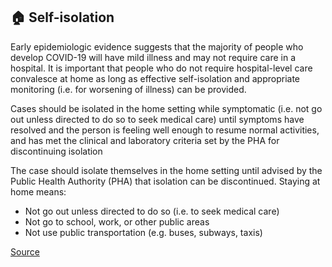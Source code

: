 ## 🏠 Self-isolation

Early epidemiologic evidence suggests that the majority of people who develop COVID-19 will have mild illness and may not require care in a hospital. It is important that people who do not require hospital-level care convalesce at home as long as effective self-isolation and appropriate monitoring (i.e. for worsening of illness) can be provided.

Cases should be isolated in the home setting while symptomatic (i.e. not go out unless directed to do so to seek medical care) until symptoms have resolved and the person is feeling well enough to resume normal activities, and has met the clinical and laboratory criteria set by the PHA for discontinuing isolation

The case should isolate themselves in the home setting until advised by the Public Health Authority (PHA) that isolation can be discontinued. Staying at home means:

- Not go out unless directed to do so (i.e. to seek medical care)
- Not go to school, work, or other public areas
- Not use public transportation (e.g. buses, subways, taxis)

[Source](https://www.canada.ca/en/public-health/services/diseases/2019-novel-coronavirus-infection/health-professionals/interim-guidance-cases-contacts.html#app1)
